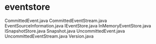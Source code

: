 # eventstore
CommittedEvent.java
CommittedEventStream.java
EventSourceInformation.java
IEventStore.java
InMemoryEventStore.java
ISnapshotStore.java
Snapshot.java
UncommittedEvent.java
UncommittedEventStream.java
Version.java
